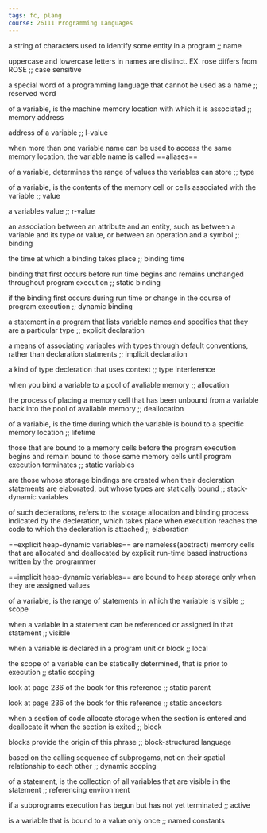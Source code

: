 ```yaml
---
tags: fc, plang
course: 26111 Programming Languages
---
```

a string of characters used to identify some entity in a program ;; name

uppercase and lowercase letters in names are distinct. EX. rose differs from ROSE ;; case sensitive

a special word of a programming language that cannot be used as a name ;; reserved word

of a variable, is the machine memory location with which it is associated ;; memory address

address of a variable ;; l-value

when more than one variable name can be used to access the same memory location, the variable name is called ==aliases==

of a variable, determines the range of values the variables can store ;; type

of a variable, is the contents of the memory cell or cells associated with the variable ;; value

a variables value ;; r-value

an association between an attribute and an entity, such as between a variable and its type or value, or between an operation and a symbol ;; binding

the time at which a binding takes place ;; binding time

binding that first occurs before run time begins and remains unchanged throughout program execution ;; static binding

if the binding first occurs during run time or change in the course of program execution ;; dynamic binding

a statement in a program that lists variable names and specifies that they are a particular type ;; explicit declaration

a means of associating variables with types through default conventions, rather than declaration statments ;; implicit declaration

a kind of type decleration that uses context ;; type interference

when you bind a variable to a pool of avaliable memory ;; allocation

the process of placing a memory cell that has been unbound from a variable back into the pool of avaliable memory ;; deallocation

of a variable, is the time during which the variable is bound to a specific memory location ;; lifetime

those that are bound to a memory cells before the program execution begins and remain bound to those same memory cells until program execution terminates ;; static variables

are those whose storage bindings are created when their decleration statements are elaborated, but whose types are statically bound ;; stack-dynamic variables

of such declerations, refers to the storage allocation and binding process indicated by the decleration, which takes place when execution reaches the code to which the decleration is attached ;; elaboration

==explicit heap-dynamic variables== are nameless(abstract) memory cells that are allocated and deallocated by explicit run-time based instructions written by the programmer

==implicit heap-dynamic variables== are bound to heap storage only when they are assigned values

of a variable, is the range of statements in which the variable is visible ;; scope

when a variable in a statement can be referenced or assigned in that statement ;; visible

when a variable is declared in a program unit or block ;; local

the scope of a variable can be statically determined, that is prior to execution ;; static scoping

look at page 236 of the book for this reference ;; static parent

look at page 236 of the book for this reference ;; static ancestors

when a section of code allocate storage when the section is entered and deallocate it when the section is exited ;; block

blocks provide the origin of this phrase ;; block-structured language

based on the calling sequence of subprogams, not on their spatial relationship to each other ;; dynamic scoping

of a statement, is the collection of all variables that are visible in the statement ;; referencing environment

if a subprograms execution has begun but has not yet terminated ;; active

is a variable that is bound to a value only once ;; named constants